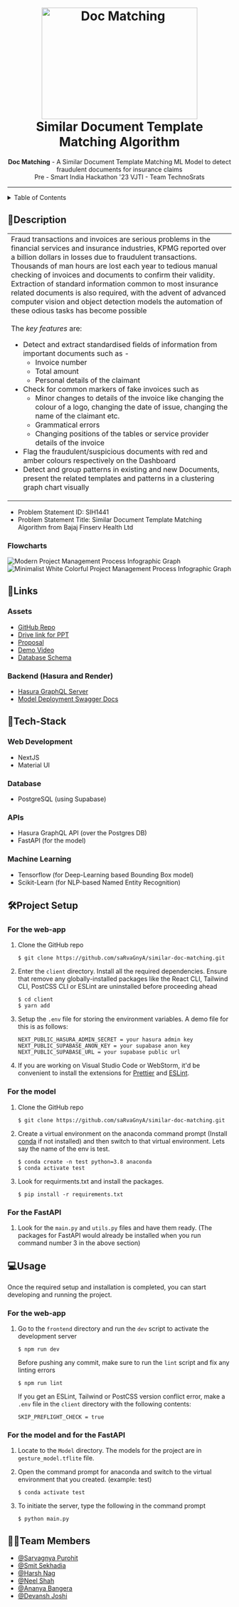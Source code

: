<h1 align="center">
  <a href="https://github.com/saRvaGnyA/similar-doc-matching">
    <img src="https://sdk.finance/wp-content/uploads/2021/07/001.png?x38932" alt="Doc Matching" width="350" height="250">
  </a>
  <br>
  Similar Document Template Matching Algorithm
</h1>
 
<div align="center">
   <strong>Doc Matching</strong> - A Similar Document Template Matching ML Model to detect fraudulent documents for insurance claims<br>
  Pre - Smart India Hackathon '23 VJTI - Team TechnoSrats <br>
</div>

<hr>

<details>
<summary>Table of Contents</summary>

- [Description](#description)
- [Links](#links)
- [Tech Stack](#tech-stack)
- [Project Setup](#project-setup)
- [Usage](#usage)
- [Team Members](#team-members)

</details>

## 📝Description

<table>
  <tr>
    <td>
Fraud transactions and invoices are serious problems in the financial services and insurance industries, KPMG reported over a billion dollars in losses due to fraudulent transactions. Thousands of man hours are lost each year to tedious manual checking of invoices and documents to confirm their validity. Extraction of standard information common to most insurance related documents is also required, with the advent of advanced computer vision and object detection models the automation of these odious tasks has become possible
<br><br>
      The <i>key features</i> are:
      <ul>
<li> Detect and extract standardised fields of information from important documents such as - 
    <ul>
      <li> Invoice number </li>
      <li> Total amount </li>
      <li> Personal details of the claimant </li>
    </ul>
<li> Check for common markers of fake invoices such as
<ul>
      <li> Minor changes to details of the invoice like changing the colour of a logo, changing the date of issue, changing the name of the claimant etc.  </li>
      <li> Grammatical errors </li>
      <li> Changing positions of the tables or service provider details of the invoice </li>
    </ul>
  <li> Flag the fraudulent/suspicious documents with red and amber colours respectively on the Dashboard </li>
        <li> Detect and group patterns in existing and new Documents, present the related templates and patterns in a clustering graph chart visually </li>
      </ul>
    </td>
  </tr>
  </table>
  
- Problem Statement ID: SIH1441
- Problem Statement Title: Similar Document Template Matching Algorithm from Bajaj Finserv Health Ltd

### Flowcharts

![Modern Project Management Process Infographic Graph](https://github.com/saRvaGnyA/similar-doc-matching/assets/24823649/7d9e4670-0382-45c4-9432-61364593cb95)  
![Minimalist White Colorful Project Management Process Infographic Graph](https://github.com/saRvaGnyA/similar-doc-matching/assets/24823649/5aadcf41-8ff5-4d0e-ab41-fb08091f2f77)


## 🔗Links

### Assets

- [GitHub Repo](https://github.com/saRvaGnyA/similar-doc-matching)
- [Drive link for PPT](https://docs.google.com/presentation/d/1BdZr7hHd4X8RenVTC1hHSzQmLpTHUL2w-BDA8KbkFek/edit?usp=sharing)
- [Proposal](https://docs.google.com/document/d/1LnZ_EIVjMkTA8e2q9V1swQQJ4rpQ2-yKSTu4EeCkAhU/edit?usp=sharing)
- [Demo Video](https://youtu.be/Ulq-CRd5YeE)
- [Database Schema](https://drawsql.app/teams/dcodestarbots/diagrams/sih-2023)

### Backend (Hasura and Render)

- [Hasura GraphQL Server](https://capital-owl-54.hasura.app/v1/graphql)
- [Model Deployment Swagger Docs](https://sih-fraud-detection-api.onrender.com/docs)

## 🤖Tech-Stack

### Web Development

- NextJS
- Material UI

### Database

- PostgreSQL (using Supabase)

### APIs

- Hasura GraphQL API (over the Postgres DB)
- FastAPI (for the model)

### Machine Learning

- Tensorflow (for Deep-Learning based Bounding Box model)
- Scikit-Learn (for NLP-based Named Entity Recognition)

## 🛠Project Setup

### For the web-app

1. Clone the GitHub repo
   ```
   $ git clone https://github.com/saRvaGnyA/similar-doc-matching.git
   ```
2. Enter the `client` directory. Install all the required dependencies. Ensure that remove any globally-installed packages like the React CLI, Tailwind CLI, PostCSS CLI or ESLint are uninstalled before proceeding ahead
   ```
   $ cd client
   $ yarn add
   ```
3. Setup the `.env` file for storing the environment variables. A demo file for this is as follows:
   ```
   NEXT_PUBLIC_HASURA_ADMIN_SECRET = your hasura admin key
   NEXT_PUBLIC_SUPABASE_ANON_KEY = your supabase anon key
   NEXT_PUBLIC_SUPABASE_URL = your supabase public url
   ```
4. If you are working on Visual Studio Code or WebStorm, it'd be convenient to install the extensions for [Prettier](https://marketplace.visualstudio.com/items?itemName=esbenp.prettier-vscode) and [ESLint](https://marketplace.visualstudio.com/items?itemName=dbaeumer.vscode-eslint).

### For the model

1. Clone the GitHub repo
   ```
   $ git clone https://github.com/saRvaGnyA/similar-doc-matching.git
   ```
2. Create a virtual environment on the anaconda command prompt (Install [conda](https://docs.conda.io/en/latest/) if not installed) and then switch to that virtual environment. Lets say the name of the env is test.
   ```
   $ conda create -n test python=3.8 anaconda
   $ conda activate test
   ```
3. Look for requirments.txt and install the packages.
   ```
   $ pip install -r requirements.txt
   ```

### For the FastAPI

1. Look for the `main.py` and `utils.py` files and have them ready. (The packages for FastAPI would already be installed when you run command number 3 in the above section)

## 💻Usage

Once the required setup and installation is completed, you can start developing and running the project.

### For the web-app

1. Go to the `frontend` directory and run the `dev` script to activate the development server
   ```
   $ npm run dev
   ```
   Before pushing any commit, make sure to run the `lint` script and fix any linting errors
   ```
   $ npm run lint
   ```
   If you get an ESLint, Tailwind or PostCSS version conflict error, make a `.env` file in the `client` directory with the following contents:
   ```
   SKIP_PREFLIGHT_CHECK = true
   ```

### For the model and for the FastAPI

1. Locate to the `Model` directory. The models for the project are in `gesture_model.tflite` file.

2. Open the command prompt for anaconda and switch to the virtual environment that you created. (example: test)

   ```
   $ conda activate test
   ```

3. To initiate the server, type the following in the command prompt

   ```
   $ python main.py
   ```

## 👩‍💻Team Members

- [@Sarvagnya Purohit](https://github.com/saRvaGnyA)
- [@Smit Sekhadia](https://github.com/smitsekhadiaa)
- [@Harsh Nag](https://github.com/Jigsaw-23122002)
- [@Neel Shah](https://github.com/Neel-Shah-29)
- [@Ananya Bangera](https://github.com/ananya-bangera)
- [@Devansh Joshi](https://github.com/devdev29)

